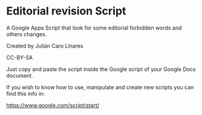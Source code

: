 # Editorial revision Script
A Google Apps Script that look for some editorial forbidden words and others changes.

Created by Julián Caro Linares

CC-BY-SA

Just copy and paste the script inside the Google script of your Google Docs document.

If you wish to know how to use, manipulate and create new scripts you can find this info in:

https://www.google.com/script/start/
